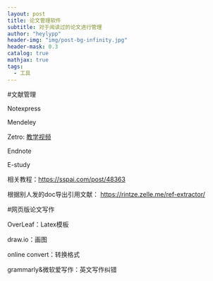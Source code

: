 ```yaml
---
layout: post
title: 论文管理软件
subtitle: 对于阅读过的论文进行管理
author: "heylypp"
header-img: "img/post-bg-infinity.jpg"
header-mask: 0.3
catalog: true
mathjax: true
tags:
  - 工具
---
```

#文献管理

Notexpress

Mendeley

Zetro: [教学视频]( https://www.bilibili.com/video/BV187411r78J )

Endnote

E-study

相关教程：<https://sspai.com/post/48363>

根据别人发的doc导出引用文献： https://rintze.zelle.me/ref-extractor/ 



#网页版论文写作

OverLeaf：Latex模板

draw.io：画图

online convert：转换格式

grammarly&微软爱写作：英文写作纠错
